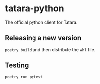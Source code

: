 # tatara-python

The official python client for Tatara.

## Releasing a new version

`poetry build` and then distribute the `whl` file.

## Testing

`poetry run pytest`
